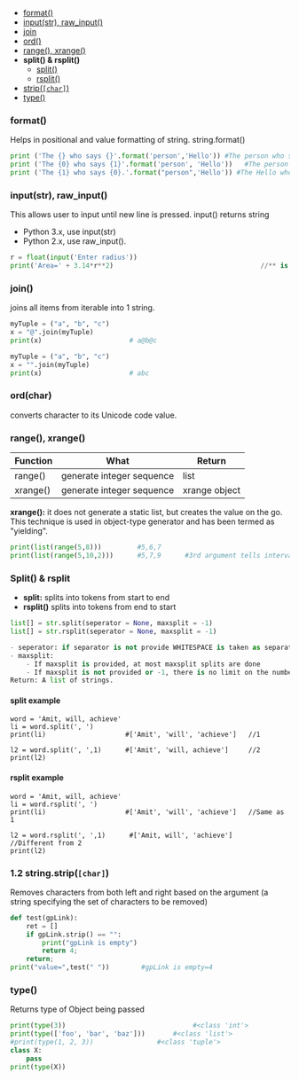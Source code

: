 - [format()](#f)
- [input(str), raw_input()](#i)
- [join](#j)
- [ord()](#o)
- [range(), xrange()](#r)
- **split() & rsplit()**
  - [split()](#s)
  - [rsplit()](#rs)
- [strip(`[char]`)](#st)
- [type()](#t)

<a name=f></a>
### format()
Helps in positional and value formatting of string. string.format()
```py
print ('The {} who says {}'.format('person','Hello')) #The person who says Hello.
print ('The {0} who says {1}'.format('person', 'Hello'))   #The person who says Hello
print ('The {1} who says {0}.'.format("person",'Hello')) #The Hello who says Person
```

<a name=i></a>
### input(str), raw_input()
This allows user to input until new line is pressed. input() returns string
- Python 3.x, use input(str)
- Python 2.x, use raw_input().
```py
r = float(input('Enter radius'))
print('Area=' + 3.14*r**2)                                     //** is Exponetial. ie x^y
```

<a name=j></a>
### join()
joins all items from iterable into 1 string.
```py
myTuple = ("a", "b", "c")
x = "@".join(myTuple)
print(x)                      # a@b@c

myTuple = ("a", "b", "c")
x = "".join(myTuple)
print(x)                      # abc
```

<a name=o></a>
### ord(char)
converts character to its Unicode code value.

<a name=r></a>
### range(), xrange()
|Function|What|Return|
|---|---|---|
|range()|generate integer sequence|list|
|xrange()|generate integer sequence|xrange object|

**xrange():** it does not generate a static list, but creates the value on the go. This technique is used in object-type generator and has been termed as "yielding".
```py
print(list(range(5,8)))         #5,6,7
print(list(range(5,10,2)))      #5,7,9      #3rd argument tells interval of sequence
```

### Split() & rsplit
- **split:** splits into tokens from start to end
- **rsplit()** splits into tokens from end to start
```py
list[] = str.split(seperator = None, maxsplit = -1)
list[] = str.rsplit(seperator = None, maxsplit = -1)

- seperator: if separator is not provide WHITESPACE is taken as separator
- maxsplit:
    - If maxsplit is provided, at most maxsplit splits are done
    - If maxsplit is not provided or -1, there is no limit on the number of splits 
Return: A list of strings.
```
<a name=s></a>
#### split example
```
word = 'Amit, will, achieve'
li = word.split(', ')
print(li)                    #['Amit', 'will', 'achieve']   //1

l2 = word.split(', ',1)      #['Amit', 'will, achieve']     //2
print(l2)
```
<a name=rs></a>
#### rsplit example
```
word = 'Amit, will, achieve'
li = word.rsplit(', ')
print(li)                    #['Amit', 'will', 'achieve']   //Same as 1

l2 = word.rsplit(', ',1)      #['Amit, will', 'achieve']    //Different from 2
print(l2)
```

<a name=st></a>
### 1.2 string.strip(`[char]`)
Removes characters from both left and right based on the argument (a string specifying the set of characters to be removed)
```py
def test(gpLink):
    ret = []
    if gpLink.strip() == "":
        print("gpLink is empty")
        return 4;
    return;
print("value=",test(" "))        #gpLink is empty=4
```

<a name=t></a>
### type()
Returns type of Object being passed  
```py
print(type(3))                                #<class 'int'>
print(type(['foo', 'bar', 'baz']))       #<class 'list'>
#print(type(1, 2, 3))                #<class 'tuple'>
class X:
    pass
print(type(X))
```  


